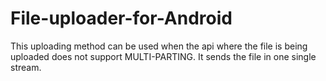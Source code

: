 # File-uploader-for-Android
This uploading method can be used when the api where the file is being uploaded does not support MULTI-PARTING.
It sends the file in one single stream.
